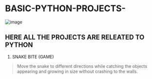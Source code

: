 # BASIC-PYTHON-PROJECTS-

![image](https://user-images.githubusercontent.com/75584422/124364252-e3644280-dc5d-11eb-9535-2b36d47d9ef4.png)

HERE ALL THE PROJECTS ARE RELEATED TO PYTHON 
---------------------------------------------

1. SNAKE BITE (GAME)
  > Move the snake to different directions while catching the objects appearing and growing in size without crashing to the walls.

 
